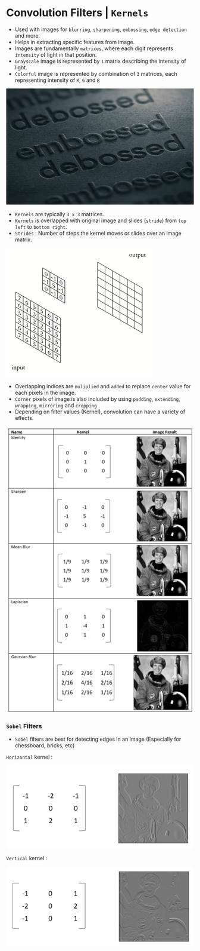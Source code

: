 # Convolution Filters | `Kernels`

- Used with images for `blurring`, `sharpening`, `embossing`, `edge detection` and more.
- Helps in extracting specific features from image.
- Images are fundamentally `matrices`, where each digit represents `intensity` of light in that position.
- `Grayscale` image is represented by `1` matrix describing the intensity of light.
- `Colorful` image is represented by combination of `3` matrices, each representing intensity of `R`, `G` and `B`

![Emboss - Deboss](Image/EmbossDeboss.jpg)

- `Kernels` are typically `3 x 3` matrices.
- `Kernels` is overlapped with original image and slides (`stride`) from `top left` to `bottom right`.
- `Strides` : Number of steps the kernel moves or slides over an image matrix.

![Stride](Image/Stride.gif)

- Overlapping indices are `muliplied` and `added` to replace `center` value for each pixels in the image.
- `Corner` pixels of image is also included by using `padding`, `extending`, `wrapping`, `mirroring` and `cropping`
- Depending on filter values (Kernel), convolution can have a variety of effects.

![Kernel](Image/Kernel.png)

### `Sobel` Filters

- `Sobel` filters are best for detecting edges in an image (Especially for chessboard, bricks, etc)

`Horizontal` kernel :

![Horizontal Kernel](Image/HorizontalSobel.png)

`Vertical` kernel :

![Vertical Kernel](Image/VerticalSobel.png)

